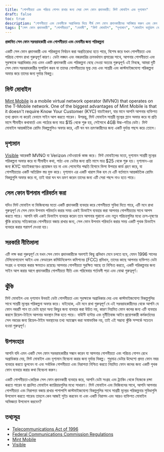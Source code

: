 ```yaml
---
title: "গোপনীয়তা এবং পরিচয় গোপন রাখার জন্য সেরা সেল ফোন প্রদানকারী: মিন্ট মোবাইল এবং দৃশ্যমান"
draft: false
toc: true
description: "গোপনীয়তা এবং বেনামীকে অগ্রাধিকার দিয়ে শীর্ষ সেল ফোন প্রদানকারীদের আবিষ্কার করুন এবং কেন মিন্ট মোবাইল এবং দৃশ্যমান দুর্দান্ত বিকল্পগুলি শিখুন"
tags: ["সেল ফোন প্রদানকারী", "গোপনীয়তা", "বেনামী", "মিন্ট মোবাইল", "দৃশ্যমান", "মোবাইল ভার্চুয়াল নেটওয়ার্ক অপারেটর", "কেওয়াইসি যাচাইকরণ", "উপহার কার্ড", "সাশ্রয়ী মূল্যের পরিকল্পনা", "কাস্টমাইজযোগ্য পরিকল্পনা", "আন্তর্জাতিক রোমিং", "সেল ফোন উপনাম স্যুইচিং", "সরকারি নীতিমালা", "1996 সালের টেলিযোগাযোগ আইন", "এফসিসি প্রবিধান", "ডেটা গোপনীয়তা", "তথ্য নিরাপত্তা", "মোবাইল প্ল্যান", "মোবাইল ক্যারিয়ার", "পৌৈপূাৌপূাৈূহ"]
---
```


**প্রস্তাবিত সেল ফোন সরবরাহকারী এবং গোপনীয়তা এবং বেনামীর জন্য পরিকল্পনা**

একটি সেল ফোন প্রদানকারী এবং পরিকল্পনা নির্বাচন করা অপ্রতিরোধ্য হতে পারে, বিশেষ করে যখন গোপনীয়তা এবং পরিচয় গোপন রাখা গুরুত্বপূর্ণ কারণ। ডেটা লঙ্ঘন এবং নজরদারির ক্রমবর্ধমান প্রসারের সাথে, আপনার গোপনীয়তা এবং সুরক্ষাকে অগ্রাধিকার দেয় এমন একটি প্রদানকারী এবং পরিকল্পনা বেছে নেওয়া অত্যন্ত গুরুত্বপূর্ণ৷ এই নিবন্ধে, আমরা দুটি সেল ফোন সরবরাহকারীর সুপারিশ করব যা তাদের গোপনীয়তার মূল্য দেয় এবং সাশ্রয়ী এবং কাস্টমাইজযোগ্য পরিকল্পনা অফার করে তাদের জন্য দুর্দান্ত বিকল্প।

## মিন্ট মোবাইল

[Mint Mobile](https://www.mintmobile.com/) is a mobile virtual network operator (MVNO) that operates on the T-Mobile network. One of the biggest advantages of Mint Mobile is that it doesn't require Know Your Customer (KYC) যাচাইকরণ, যার মানে আপনি আপনার ব্যক্তিগত তথ্য প্রদান না করেই বেনামে সাইন আপ করতে পারেন। উপরন্তু, মিন্ট মোবাইল সাশ্রয়ী মূল্যের প্ল্যান অফার করে যা প্রতি মাসে সীমাহীন কথাবার্তা এবং পাঠ্যের জন্য মাত্র $15 থেকে শুরু হয়, সেইসাথে 4GB উচ্চ-গতির ডেটা। মিন্ট মোবাইল আন্তর্জাতিক রোমিং বিকল্পগুলিও অফার করে, এটি ঘন ঘন ভ্রমণকারীদের জন্য একটি দুর্দান্ত পছন্দ করে তোলে।

## দৃশ্যমান

[Visible](https://www.visible.com/) আরেকটি MVNO যা Verizon নেটওয়ার্কে কাজ করে। মিন্ট মোবাইলের মতো, দৃশ্যমান সাশ্রয়ী মূল্যের পরিকল্পনা অফার করে যা সীমাহীন কথা, পাঠ্য এবং ডেটার জন্য প্রতি মাসে মাত্র $25 থেকে শুরু হয়। দৃশ্যমান-এর জন্য KYC যাচাইকরণেরও প্রয়োজন হয় না এবং পেমেন্টের পদ্ধতি হিসাবে ভিসা উপহার কার্ড গ্রহণ করে, যা গোপনীয়তার একটি অতিরিক্ত স্তর যুক্ত করে। দৃশ্যমান এর একটি খারাপ দিক হল যে এটি বর্তমানে আন্তর্জাতিক রোমিং বিকল্পগুলি অফার করে না, তাই যারা ঘন ঘন ভ্রমণ করেন তাদের জন্য এটি সেরা পছন্দ নাও হতে পারে।

## সেল ফোন উপনাম পরিবর্তন করা

যদিও মিন্ট মোবাইল বা ভিজিবলের মতো একটি প্রদানকারী ব্যবহার করে গোপনীয়তা সুবিধা দিতে পারে, এটি মনে রাখা গুরুত্বপূর্ণ যে সেল ফোন উপনাম পরিবর্তন করার সময় একই ডিভাইস ব্যবহার করা আপনার গোপনীয়তার সাথে আপস করতে পারে। আপনি যদি একই ডিভাইস ব্যবহার করেন তবে আপনার পুরানো এবং নতুন পরিচয়গুলির মধ্যে ক্রস-দূষণের ঝুঁকি রয়েছে৷ সত্যিকারের গোপনীয়তা বজায় রাখার জন্য, সেল ফোন উপনাম পরিবর্তন করার সময় একটি পৃথক ডিভাইস ব্যবহার করার পরামর্শ দেওয়া হয়।

## সরকারি নীতিমালা

এটি লক্ষ করা গুরুত্বপূর্ণ যে যখন সেল ফোন প্রদানকারীকে অবশ্যই কিছু প্রবিধান মেনে চলতে হবে, যেমন 1996 সালের টেলিযোগাযোগ আইন এবং ফেডারেল কমিউনিকেশন কমিশনের (FCC) প্রবিধান, তাদের কাছে আপনার ব্যক্তিগত ডেটা সংগ্রহ ও ব্যবহার করার ক্ষমতাও রয়েছে৷ আপনার গোপনীয়তা সুরক্ষিত আছে তা নিশ্চিত করতে, একটি পরিকল্পনার জন্য সাইন আপ করার আগে প্রদানকারীর গোপনীয়তা নীতি এবং পরিষেবার শর্তাবলী পড়া এবং বোঝা গুরুত্বপূর্ণ।

## ঝুঁকি

মিন্ট মোবাইল এবং দৃশ্যমান উভয়ই ডেটা গোপনীয়তা এবং সুরক্ষাকে অগ্রাধিকার দেয় এবং কাস্টমাইজযোগ্য বিকল্পগুলির সাথে সাশ্রয়ী মূল্যের পরিকল্পনা অফার করে। যাইহোক, এটা মনে রাখা গুরুত্বপূর্ণ যে এই সরবরাহকারীদের থেকে আপনি যে ফোন নম্বরটি পান তা ডেটা ছাড়া অন্য কিছুর জন্য ব্যবহার করা উচিত নয়, কারণ নিয়মিত ফোন কলের জন্য এটি ব্যবহার করলে রিয়েল-টাইমে আপনার অবস্থান লিক হতে পারে। বাউন্টি হান্টার এবং দুর্নীতিবাজ আইন প্রয়োগকারী কর্মকর্তাদের সেল নম্বরের জন্য রিয়েল-টাইম অবস্থানের তথ্য অ্যাক্সেস করা অস্বাভাবিক নয়, তাই এই সম্ভাব্য ঝুঁকি সম্পর্কে সচেতন হওয়া গুরুত্বপূর্ণ।

## উপসংহার

আপনি যদি এমন একটি সেল ফোন সরবরাহকারীর সন্ধান করেন যা আপনার গোপনীয়তা এবং পরিচয় গোপন রেখে অগ্রাধিকার দেয়, মিন্ট মোবাইল এবং দৃশ্যমান বিবেচনা করার জন্য দুর্দান্ত বিকল্প। শুধুমাত্র ডেটার উদ্দেশ্যে প্রদত্ত ফোন নম্বর ব্যবহার করতে ভুলবেন না এবং সর্বাধিক গোপনীয়তা এবং নিরাপত্তা নিশ্চিত করতে নিয়মিত ফোন কলের জন্য একটি পৃথক ফোন ব্যবহার করার কথা বিবেচনা করুন।

একটি গোপনীয়তা-কেন্দ্রিক সেল ফোন প্রদানকারী ব্যবহার করে, আপনি ডেটা সংগ্রহ এবং ট্র্যাকিং থেকে নিজেকে রক্ষা করতে পারেন যা প্রচলিত মোবাইল ক্যারিয়ারগুলির মধ্যে সাধারণ। মিন্ট মোবাইল এবং ভিজিবলের সাথে, আপনি আপনার গোপনীয়তা এবং নিরাপত্তা বজায় রাখার পাশাপাশি কাস্টমাইজযোগ্য বিকল্পগুলির সাথে সাশ্রয়ী মূল্যের পরিকল্পনার সুবিধাগুলি উপভোগ করতে পারেন৷ তাহলে কেন আজই সুইচ করবেন না এবং একটি নিরাপদ এবং আরও ব্যক্তিগত মোবাইল অভিজ্ঞতা উপভোগ করবেন?

## তথ্যসূত্র

- [Telecommunications Act of 1996](https://www.congress.gov/104/plaws/publ104/PLAW-104publ104.pdf)
- [Federal Communications Commission Regulations](https://www.fcc.gov/general/telecommunications-act-1996)
- [Mint Mobile](https://www.mintmobile.com/)
- [Visible](https://www.visible.com/)